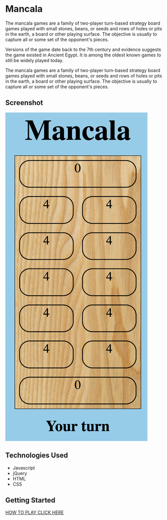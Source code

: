 # Mancala

The mancala games are a family of two-player turn-based strategy board games played with small stones, beans, or seeds and rows of holes or pits in the earth, a board or other playing surface. The objective is usually to capture all or some set of the opponent's pieces.

Versions of the game date back to the 7th century and evidence suggests the game existed in Ancient Egypt. It is among the oldest known games to still be widely played today.

The mancala games are a family of two-player turn-based strategy board games played with small stones, beans, or seeds and rows of holes or pits in the earth, a board or other playing surface. The objective is usually to capture all or some set of the opponent's pieces.

## Screenshot

![Screenshot](Screenshot.png)

## Technologies Used

- Javascript
- jQuery
- HTML
- CSS

## Getting Started

[HOW TO PLAY CLICK HERE](https://harriscenter.org/wp-content/uploads/2020/03/mancala_rules.pdf)
